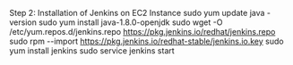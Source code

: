 Step 2: Installation of Jenkins on EC2 Instance
sudo yum update
java -version
sudo yum install java-1.8.0-openjdk
sudo wget -O /etc/yum.repos.d/jenkins.repo https://pkg.jenkins.io/redhat/jenkins.repo
sudo rpm --import https://pkg.jenkins.io/redhat-stable/jenkins.io.key
sudo yum install jenkins
sudo service jenkins start